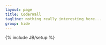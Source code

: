 ```yaml
---
layout: page
title: CoderWall
tagline: nothing really interesting here...
group: hide
---
```

{% include JB/setup %}

<section class="coderwall simple" data-coderwall-username="posva" data-coderwall-orientation="vertical"></section>

